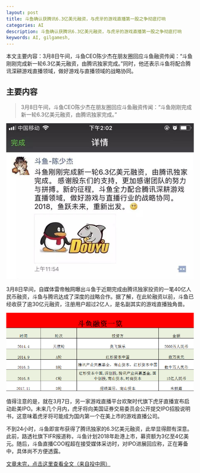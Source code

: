 ```yaml
---
layout: post
title: 斗鱼确认获腾讯6.3亿美元融资，与虎牙的游戏直播第一股之争彻底打响
categories: AI
description: 斗鱼确认获腾讯6.3亿美元融资，与虎牙的游戏直播第一股之争彻底打响
keywords: AI, gilgamesh,
---
```


本文主要内容：3月8日午间，斗鱼CEO陈少杰在朋友圈回应斗鱼融资传闻：“斗鱼刚刚完成新一轮6.3亿美元融资，由腾讯独家完成。”同时，他还表示斗鱼将配合腾讯深耕游戏直播领域，做好游戏与直播领域的战略协同。

<!-- more -->

## 主要内容

> 3月8日午间，斗鱼CEO陈少杰在朋友圈回应斗鱼融资传闻：“斗鱼刚刚完成新一轮6.3亿美元融资，由腾讯独家完成。”

![images](/images/AI/2018-3-11-douyu.jpg)

3月8日早间，自媒体雷帝触网曝出斗鱼于近期完成由腾讯独家投资的一笔40亿人民币融资，斗鱼与腾讯达成了深度的战略合作。据了解，在此轮融资以前，斗鱼已经收获了逾30亿元融资，注册用户超过2亿人，是名副其实的游戏直播独角兽。

![images](/images/AI/2018-3-11-douyu-1.png)

值得注意的是，就在3月7日，另一家游戏直播平台欢聚时代旗下虎牙直播宣布启动赴美IPO。未来几个月内，虎牙将向美国证券交易委员会公开提交IPO招股说明书，这意味着虎牙将可能成为国内第一个在美上市的游戏直播公司。

不到24小时，斗鱼即宣布获得了腾讯独家的6.3亿美元融资，此举显得颇有深意。此前，路透社旗下IFR报道称，斗鱼计划2018年赴港上市，募资额为3亿至4亿美元。随后，斗鱼直播COO程超在接受媒体采访时，对IPO进展回应称，正在筹备中，具体尚不方便透露。


[文章未完，点击这里查看全文（来自投中网）](http://mp.weixin.qq.com/s/AKZ6QrC-x4d21aH55IWhYg)
